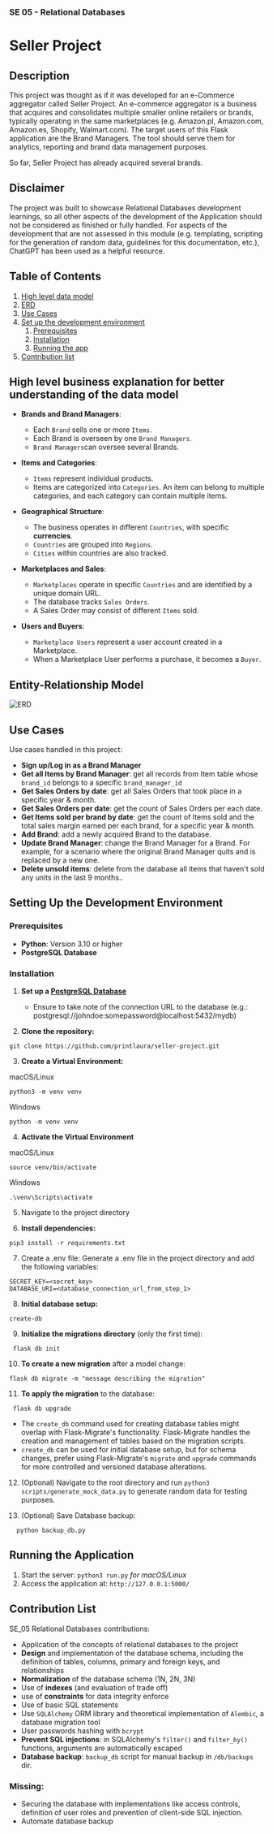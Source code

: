 ### SE 05 - Relational Databases

# Seller Project

## Description
This project was thought as if it was developed for an e-Commerce aggregator called Seller Project. 
An e-commerce aggregator is a business that acquires and consolidates multiple smaller online retailers or brands, typically operating in the same marketplaces (e.g. Amazon.pl, Amazon.com, Amazon.es, Shopify, Walmart.com).
The target users of this Flask application are the Brand Managers. The tool should serve them for analytics, reporting and brand data management purposes.

So far, Seller Project has already acquired several brands. 

## Disclaimer
The project was built to showcase Relational Databases development learnings, so all other aspects of the development of the Application should not be considered as finished or fully handled.
For aspects of the development that are not assessed in this module (e.g. templating, scripting for the generation of random data, guidelines for this documentation, etc.), ChatGPT has been used as a helpful resource.

## Table of Contents

1. [High level data model](#high-level-business-explanation-for-better-understanding-of-the-data-model)
1. [ERD](#entity-relationship-model)
1. [Use Cases](#use-cases)
1. [Set up the development environment](#setting-up-the-development-environment)
   1. [Prerequisites](#prerequisites)
   1. [Installation](#installation)
   1. [Running the app](#running-the-application)
1. [Contribution list](#contribution-list)

## High level business explanation for better understanding of the data model
- **Brands and Brand Managers**:
  - Each `Brand` sells one or more `Items`.
  - Each Brand is overseen by one `Brand Managers`.
  - `Brand Managers`can oversee several Brands.

- **Items and Categories**:
  - `Items` represent individual products.
  - Items are categorized into `Categories`. An item can belong to multiple categories, and each category can contain multiple items.

- **Geographical Structure**:
  - The business operates in different `Countries`, with specific **currencies**.
  - `Countries` are grouped into `Regions`.
  - `Cities` within countries are also tracked.

- **Marketplaces and Sales**:
  - `Marketplaces` operate in specific `Countries` and are identified by a unique domain URL.
  - The database tracks `Sales Orders`.
  - A Sales Order may consist of different `Items` sold.

- **Users and Buyers**:
  - `Marketplace Users` represent a user account created in a Marketplace.
  - When a Marketplace User performs a purchase, it becomes a `Buyer`. 


## Entity-Relationship Model
![ERD](ERD.png)


## Use Cases
Use cases handled in this project:
- **Sign up/Log in as a Brand Manager**
- **Get all Items by Brand Manager**: get all records from Item table whose `brand_id` belongs to a specific `brand_manager_id`
- **Get Sales Orders by date**: get all Sales Orders that took place in a specific year & month.
- **Get Sales Orders per date**: get the count of Sales Orders per each date.
- **Get Items sold per brand by date**: get the count of Items sold and the total sales margin earned per each brand, for a specific year & month.
- **Add Brand**: add a newly acquired Brand to the database.
- **Update Brand Manager**: change the Brand Manager for a Brand. For example, for a scenario where the original Brand Manager quits and is replaced by a new one.
- **Delete unsold items**: delete from the database all items that haven't sold any units in the last 9 months..

## Setting Up the Development Environment


### Prerequisites
- **Python**: Version 3.10 or higher
- **PostgreSQL Database**

### Installation

1. **Set up a [PostgreSQL Database](https://www.postgresql.org/docs/current/tutorial-install.html)**

   - Ensure to take note of the connection URL to the database (e.g.: postgresql://johndoe:somepassword@localhost:5432/mydb)

2. **Clone the repository:** 

```shell
git clone https://github.com/printlaura/seller-project.git
```

3. **Create a Virtual Environment:**

macOS/Linux
```shell
python3 -m venv venv
```
Windows
```shell
python -m venv venv
```

4. **Activate the Virtual Environment**

macOS/Linux
```shell
source venv/bin/activate

```
Windows
```shell
.\venv\Scripts\activate
```

5. Navigate to the project directory

6. **Install dependencies:** 

```shell
pip3 install -r requirements.txt
```

7. Create a .env file: Generate a .env file in the project directory and add the following variables: 

```shell
SECRET_KEY=<secret_key>
DATABASE_URI=<database_connection_url_from_step_1>
```

8. **Initial database setup:** 

```shell 
create-db
```

9. **Initialize the migrations directory** (only the first time):

```shell
 flask db init
```

10. **To create a new migration** after a model change: 

```shell
flask db migrate -m "message describing the migration"
```

11. **To apply the migration** to the database:

```shell
 flask db upgrade
```

   - The `create_db` command used for creating database tables might overlap with Flask-Migrate's functionality. Flask-Migrate handles the creation and management of tables based on the migration scripts. 
   - `create_db` can be used for initial database setup, but for schema changes, prefer using Flask-Migrate's `migrate` and `upgrade` commands for more controlled and versioned database alterations.
12. (Optional) Navigate to the root directory and run `python3 scripts/generate_mock_data.py` to generate random data for testing purposes.

13. (Optional) Save Database backup:

```shell
  python backup_db.py
```

## Running the Application

1. Start the server: `python3 run.py` *for macOS/Linux*
2. Access the application at: `http://127.0.0.1:5000/`

## Contribution List
SE_05 Relational Databases contributions:

 - Application of the concepts of relational databases to the project
 - **Design** and implementation of the database schema, including the definition of tables, columns, primary and foreign keys, and relationships
 - **Normalization** of the database schema (1N, 2N, 3N)
- Use of **indexes** (and evaluation of trade off)
 - use of **constraints** for data integrity enforce
 - Use of basic SQL statements
 - Use `SQLAlchemy` ORM library and theoretical implementation of `Alembic`, a database migration tool
 - User passwords hashing with `bcrypt`
 - **Prevent SQL injections**: in SQLAlchemy's `filter()` and `filter_by()` functions, arguments are automatically escaped
- **Database backup**: `backup_db` script for manual backup in `/db/backups` dir.

### Missing:
- Securing the database with implementations like access controls, definition of user roles and prevention of client-side SQL injection.
- Automate database backup

